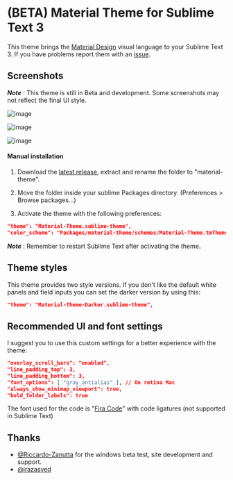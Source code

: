 # (BETA) Material Theme for Sublime Text 3
This theme brings the [Material Design](http://www.google.com/design/) visual language to your Sublime Text 3. If you have problems report them with an [issue](https://github.com/equinusocio/material-theme/issues).

## Screenshots
***Note*** : This theme is still in Beta and development. Some screenshots may not reflect the final UI style.

![image](https://d13yacurqjgara.cloudfront.net/users/44860/screenshots/2085617/attachments/375510/Main.jpg)

![image](https://d13yacurqjgara.cloudfront.net/users/44860/screenshots/2085617/attachments/375409/Find.jpg)

![image](https://d13yacurqjgara.cloudfront.net/users/44860/screenshots/2085617/attachments/375511/Command_Panel_2.jpg)

<!-- ### Easy installation
You can install this awesome theme through the [Package Control](https://packagecontrol.io/installation). Search for *"Material Theme"*, install, **restart Sublime Text** and enjoy! -->


#### Manual installation
1. Download the [latest release](https://github.com/equinusocio/material-theme/releases/latest), extract and rename the folder to "material-theme".

2. Move the folder inside your sublime Packages directory. (Preferences > Browse packages...)

3. Activate the theme with the following preferences:

```json
"theme": "Material-Theme.sublime-theme",
"color_scheme": "Packages/material-theme/schemes/Material-Theme.tmTheme",
```

***Note*** : Remember to restart Sublime Text after activating the theme.

## Theme styles
This theme provides two style versions. If you don't like the default white panels and field inputs you can set the darker version by using this:

```json
"theme": "Material-Theme-Darker.sublime-theme",
```

## Recommended UI and font settings
I suggest you to use this custom settings for a better experience with the theme:

```json
"overlay_scroll_bars": "enabled",
"line_padding_top": 3,
"line_padding_bottom": 3,
"font_options": [ "gray_antialias" ], // On retina Mac
"always_show_minimap_viewport": true,
"bold_folder_labels": true
```

The font used for the code is "[Fira Code](https://github.com/tonsky/FiraCode)" with code ligatures (not supported in Sublime Text)


## Thanks
- [@Riccardo-Zanutta](https://github.com/Riccardo-Zanutta) for the windows beta test, site development and support.
- [@irazasyed](https://github.com/irazasyed)